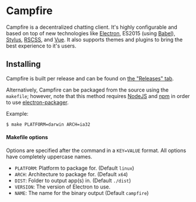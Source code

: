 Campfire
========
Campfire is a decentralized chatting client.  It's highly configurable and based on top of new technologies like [Electron](http://electron.atom.io/), ES2015 (using [Babel](https://babeljs.io/)), [Stylus](http://stylus-lang.com/), [RSCSS](http://rscss.io/), and [Vue](http://vuejs.org/).  It also supports themes and plugins to bring the best experience to it's users.

## Installing
Campfire is built per release and can be found on [the "Releases" tab](https://github.com/jamen/campfire/releases).

Alternatively, Campfire can be packaged from the source using the `makefile`; however, note that this method requires [NodeJS](http://nodejs.org/) and [npm](http://npmjs.com/) in order to use [electron-packager](https://github.com/maxogden/electron-packager).

Example:
```
$ make PLATFORM=darwin ARCH=ia32
```

#### Makefile options
Options are specified after the command in a `KEY=VALUE` format.  All options have completely uppercase names.

 - `PLATFORM`: Platform to package for. (Default `linux`)
 - `ARCH`: Architecture to package for. (Default `x64`)
 - `DIST`: Folder to output app(s) in. (Default `./dist`)
 - `VERSION`: The version of Electron to use.
 - `NAME`: The name for the binary output (Default `campfire`)
